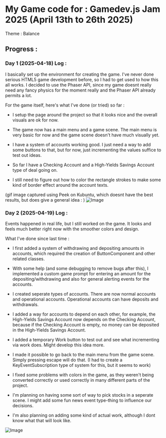 # My Game code for : Gamedev.js Jam 2025 (April 13th to 26th 2025)

Theme : Balance

## Progress :

### Day 1 (2025-04-18) Log :

I basically set up the environment for creating the game.
I've never done serious HTML5 game development before, so I had to get used to how this all works.
I decided to use the Phaser API, since my game doesnt really need any fancy physics for the moment really and the Phaser API already permits a lot.


For the game itself, here's what I've done (or tried) so far :

- I setup the page around the project so that it looks nice and the overall visuals are ok for now.

- The game now has a main menu and a game scene. The main menu is very basic for now and the game scene doesn't have much visually yet.

- I have a system of accounts working good. I just need a way to add some buttons to that, but for now, just incrementing the values suffice to test out ideas.

- So far I have a Checking Account and a High-Yields Savings Account type of deal going on.

- I still need to figure out how to color the rectangle strokes to make some kind of border effect around the account texts.

(gif image captured using Peek on Kubuntu, which doesnt have the best results, but does give a general idea : )
![Image](https://github.com/user-attachments/assets/acaf9d2f-f846-429f-8bae-faee9e499cbf)

### Day 2 (2025-04-19) Log :

Events happened in real life, but I still worked on the game. It looks and feels much better right now with the smoother colors and design.

What I've done since last time :

- I first added a system of withdrawing and depositing amounts in accounts, which required the creation of ButtonComponent and other related classes.

- With some help (and some debugging to remove bugs after this), I implemented a custom game prompt for entering an amount for the depositing/withdrawing and also for general alerting events for the accounts.

- I created seperate types of accounts. There are now normal accounts and operational accounts. Operational accounts can have deposits and withdrawals.

- I added a way for accounts to depend on each other, for example, the High-Yields Savings Account now depends on the Checking Account, because if the Checking Account is empty, no money can be deposited in the High-Yields Savings Account.

- I added a temporary Work button to test out and see what incrementing via work does. Might develop this idea more.

- I made it possible to go back to the main menu from the game scene. Simply pressing escape will do that. (I had to create a KeyEventSubscription type of system for this, but it seems to work)

- I fixed some problems with colors in the game, as they weren't being converted correctly or used correctly in many different parts of the project.

- I'm planning on having some sort of way to pick stocks in a seperate scene. I might add some fun news event type-thing to influence our decisions.

- I'm also planning on adding some kind of actual work, although I dont know what that will look like.

![Image](https://github.com/user-attachments/assets/0aa8868a-79a1-4b40-8819-1dd87ee804f1)

